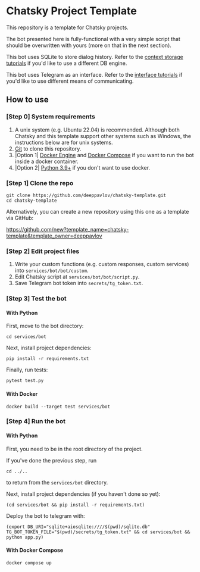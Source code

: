 # Chatsky Project Template

This repository is a template for Chatsky projects.

The bot presented here is fully-functional with a very simple script that should
be overwritten with yours (more on that in the next section).

This bot uses SQLite to store dialog history. Refer to the [context storage tutorials](https://deeppavlov.github.io/chatsky/tutorials/index_context_storages.html)
if you'd like to use a different DB engine.

This bot uses Telegram as an interface. Refer to the [interface tutorials](https://deeppavlov.github.io/chatsky/tutorials/index_interfaces.html)
if you'd like to use different means of communicating.

## How to use

### [Step 0] System requirements

1. A unix system (e.g. Ubuntu 22.04) is recommended. Although both Chatsky and this template
    support other systems such as Windows, the instructions below are for unix systems.
2. [Git](https://git-scm.com/downloads) to clone this repository.
3. |Option 1| [Docker Engine](https://docs.docker.com/engine/install/) and [Docker Compose](https://docs.docker.com/compose/install/)
   if you want to run the bot inside a docker container.
4. |Option 2| [Python 3.9+](https://www.python.org/downloads/) if you don't want to use docker.

### [Step 1] Clone the repo

```shell
git clone https://github.com/deeppavlov/chatsky-template.git
cd chatsky-template
```

Alternatively, you can create a new repository using this one as a template via GitHub:

https://github.com/new?template_name=chatsky-template&template_owner=deeppavlov

### [Step 2] Edit project files

1. Write your custom functions (e.g. custom responses, custom services) into `services/bot/bot/custom`.
2. Edit Chatsky script at `services/bot/bot/script.py`.
3. Save Telegram bot token into `secrets/tg_token.txt`.

### [Step 3] Test the bot

#### With Python

First, move to the bot directory:

```shell
cd services/bot
```

Next, install project dependencies:

```shell
pip install -r requirements.txt
```

Finally, run tests:

```shell
pytest test.py
```

#### With Docker

```shell
docker build --target test services/bot
```

### [Step 4] Run the bot

#### With Python

First, you need to be in the root directory of the project.

If you've done the previous step, run
```shell
cd ../..
```
to return from the `services/bot` directory.

Next, install project dependencies (if you haven't done so yet):

```shell
(cd services/bot && pip install -r requirements.txt)
```

Deploy the bot to telegram with:

```shell
(export DB_URI="sqlite+aiosqlite:////$(pwd)/sqlite.db" TG_BOT_TOKEN_FILE="$(pwd)/secrets/tg_token.txt" && cd services/bot && python app.py)
```

#### With Docker Compose

```shell
docker compose up
```

